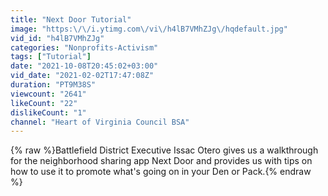 ```yaml
---
title: "Next Door Tutorial"
image: "https:\/\/i.ytimg.com\/vi\/h4lB7VMhZJg\/hqdefault.jpg"
vid_id: "h4lB7VMhZJg"
categories: "Nonprofits-Activism"
tags: ["Tutorial"]
date: "2021-10-08T20:45:02+03:00"
vid_date: "2021-02-02T17:47:08Z"
duration: "PT9M38S"
viewcount: "2641"
likeCount: "22"
dislikeCount: "1"
channel: "Heart of Virginia Council BSA"
---
```

{% raw %}Battlefield District Executive Issac Otero gives us a walkthrough for the neighborhood sharing app Next Door and provides us with tips on how to use it to promote what's going on in your Den or Pack.{% endraw %}
